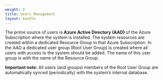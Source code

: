 ```yaml
---
weight: 3
title: Users Management
layout: bundle
---
```


The prime source of users is **Azure Active Directory (AAD)** of the Azure Subscription where the system is installed. The system resources are created within a dedicated Resource Group in that Azure Subscription. In the AAD a dedicated user group (Root User Group) is created where all users with access to the system should be added. The name of this user group is with the name of the Resource Group. 

**Important note:** All users (and groups) members of the Root User Group are automatically synced (periodically) with the system’s internal database.